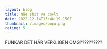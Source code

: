 ```yaml
---
layout: blog
title: Näe shit va coolt
date: 2022-12-14T13:48:19.150Z
thumbnail: /images/pogu.png
rating: 5
---
```

F﻿UNKAR DET HÄR VERKLIGEN OMG??????????